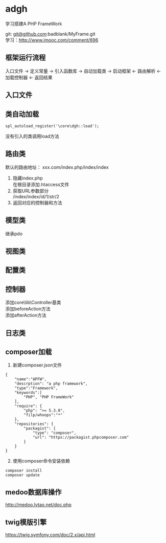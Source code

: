 # adgh
学习搭建A PHP FrameWork

git: git@github.com:badblank/MyFrame.git  
学习：http://www.imooc.com/comment/696    


## 框架运行流程
入口文件 -> 定义常量  -> 引入函数库  -> 自动加载类  -> 启动框架 <- 路由解析  <- 加载控制器 <- 返回结果     

## 入口文件

## 类自动加载
```
spl_autoload_register('\core\dgh::load');
```
没有引入的类调用load方法  

## 路由类

默认的路由地址：  xxx.com/index.php/index/index    

1. 隐藏index.php    
    在根目录添加.htaccess文件
2. 获取URL参数部分   
    /index/index/id/1/str/2
3. 返回对应的控制器和方法   
   
## 模型类
继承pdo

## 视图类

## 配置类

## 控制器
添加core\lib\Controller基类   
添加beforeAction方法   
添加afterAction方法   

## 日志类

## composer加载
1. 新建composer.json文件
```
{
    "name":"APFW",
    "descrption": "a php framework",
    "type":"Framework",
    "keywords":[
        "PHP", "PHP FrameWork"
    ],
    "require": {
        "php": ">= 5.3.0",
        "filp/whoops":"*"
    },
    "repositories": {
        "packagist": {
            "type": "composer",
            "url": "https://packagist.phpcomposer.com"
        }
    }
}
```
2. 使用composer命令安装依赖
```
composer install
composer update
```

## medoo数据库操作
http://medoo.lvtao.net/doc.php

## twig模版引擎
https://twig.symfony.com/doc/2.x/api.html